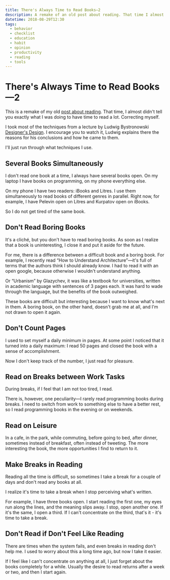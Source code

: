 ```yaml
---
title: There's Always Time to Read Books—2
description: A remake of an old post about reading. That time I almost didn't tell you exactly what I was doing to keep up with a lot of reading.
datetime: 2018-08-29T12:30
tags:
  - behavior
  - checklist
  - education
  - habit
  - opinion
  - productivity
  - reading
  - tools
---
```


# There's Always Time to Read Books—2

This is a remake of my old [post about reading](/blog/there-is-always-time-to-read-books/). That time, I almost didn't tell you exactly what I was doing to have time to read a lot. Correcting myself.

I took most of the techniques from a lecture by Ludwig Bystronowski [Designer's Design](https://ldwg.ru/lectures/2014-dd/). I encourage you to watch it, Ludwig explains there the reasons for his conclusions and how he came to them.

I'll just run through what techniques I use.

## Several Books Simultaneously

I don't read one book at a time, I always have several books open. On my laptop I have books on programming, on my phone everything else.

On my phone I have two readers: iBooks and Litres. I use them simultaneously to read books of different genres in parallel. Right now, for example, I have Pelevin open on Litres and Kurpatov open on iBooks.

So I do not get tired of the same book.

## Don't Read Boring Books

It's a cliché, but you don't have to read boring books. As soon as I realize that a book is uninteresting, I close it and put it aside for the future.

For me, there is a difference between a difficult book and a boring book. For example, I recently read “How to Understand Architecture”—it's full of terms that the authors think I should already know. I had to read it with an open google, because otherwise I wouldn't understand anything.

Or “Urbanism” by Glazychev, it was like a textbook for universities, written in academic language with sentences of 3 pages each. It was hard to wade through the language, but the benefits of the book outweighed.

These books are difficult but interesting because I want to know what's next in them. A boring book, on the other hand, doesn't grab me at all, and I'm not drawn to open it again.

## Don't Count Pages

I used to set myself a daily minimum in pages. At some point I noticed that it turned into a daily maximum: I read 50 pages and closed the book with a sense of accomplishment.

Now I don't keep track of the number, I just read for pleasure.

## Read on Breaks between Work Tasks

During breaks, if I feel that I am not too tired, I read.

There is, however, one peculiarity—I rarely read programming books during breaks. I need to switch from work to something else to have a better rest, so I read programming books in the evening or on weekends.

## Read on Leisure

In a cafe, in the park, while commuting, before going to bed, after dinner, sometimes instead of breakfast, often instead of tweeting. The more interesting the book, the more opportunities I find to return to it.

## Make Breaks in Reading

Reading all the time is difficult, so sometimes I take a break for a couple of days and don't read any books at all.

I realize it's time to take a break when I stop perceiving what's written.

For example, I have three books open. I start reading the first one, my eyes run along the lines, and the meaning slips away. I stop, open another one. If it's the same, I open a third. If I can't concentrate on the third, that's it - it's time to take a break.

## Don't Read if Don't Feel Like Reading

There are times when the system fails, and even breaks in reading don't help me. I used to worry about this a long time ago, but now I take it easier.

If I feel like I can't concentrate on anything at all, I just forget about the books completely for a while. Usually the desire to read returns after a week or two, and then I start again.
